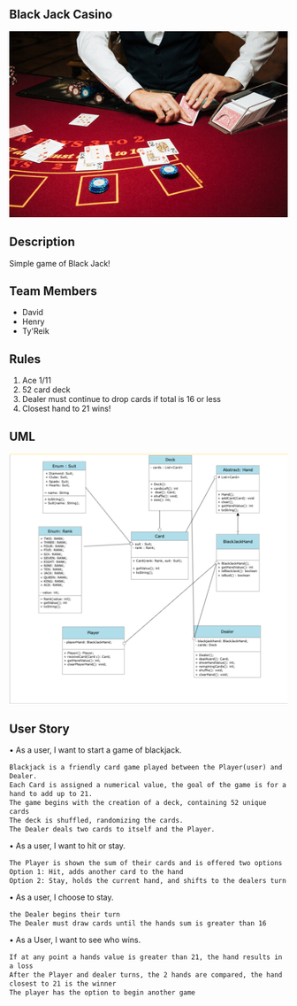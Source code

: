 ## Black Jack Casino
![image](IMG/blackjack.jpg)

## Description
Simple game of Black Jack!

## Team Members

- David
- Henry
- Ty'Reik

## Rules

1. Ace 1/11
2. 52 card deck
3. Dealer must continue to drop cards if total is 16 or less
4. Closest hand to 21 wins! 

## UML

![image](IMG/blackjackCompleteUml.png)


## User Story

•	As a user, I want to start a game of blackjack. 

	Blackjack is a friendly card game played between the Player(user) and Dealer.
	Each Card is assigned a numerical value, the goal of the game is for a hand to add up to 21.
	The game begins with the creation of a deck, containing 52 unique cards
	The deck is shuffled, randomizing the cards.
	The Dealer deals two cards to itself and the Player.

•	As a user, I want to hit or stay. 

    The Player is shown the sum of their cards and is offered two options
	Option 1: Hit, adds another card to the hand
	Option 2: Stay, holds the current hand, and shifts to the dealers turn

•	As a user, I choose to stay.
    
    the Dealer begins their turn
	The Dealer must draw cards until the hands sum is greater than 16

•	As a User, I want to see who wins.

	If at any point a hands value is greater than 21, the hand results in a loss
	After the Player and dealer turns, the 2 hands are compared, the hand closest to 21 is the winner
    The player has the option to begin another game











